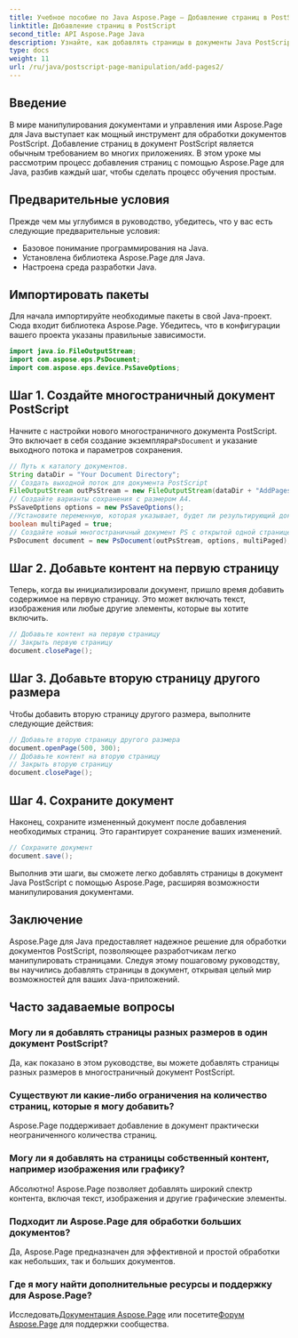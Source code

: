 ```yaml
---
title: Учебное пособие по Java Aspose.Page — Добавление страниц в PostScript
linktitle: Добавление страниц в PostScript
second_title: API Aspose.Page Java
description: Узнайте, как добавлять страницы в документы Java PostScript с помощью Aspose.Page. Следуйте нашему пошаговому руководству для беспрепятственного управления документами.
type: docs
weight: 11
url: /ru/java/postscript-page-manipulation/add-pages2/
---
```

## Введение
В мире манипулирования документами и управления ими Aspose.Page для Java выступает как мощный инструмент для обработки документов PostScript. Добавление страниц в документ PostScript является обычным требованием во многих приложениях. В этом уроке мы рассмотрим процесс добавления страниц с помощью Aspose.Page для Java, разбив каждый шаг, чтобы сделать процесс обучения простым.
## Предварительные условия
Прежде чем мы углубимся в руководство, убедитесь, что у вас есть следующие предварительные условия:
- Базовое понимание программирования на Java.
- Установлена библиотека Aspose.Page для Java.
- Настроена среда разработки Java.
## Импортировать пакеты
Для начала импортируйте необходимые пакеты в свой Java-проект. Сюда входит библиотека Aspose.Page. Убедитесь, что в конфигурации вашего проекта указаны правильные зависимости.
```java
import java.io.FileOutputStream;
import com.aspose.eps.PsDocument;
import com.aspose.eps.device.PsSaveOptions;
```
## Шаг 1. Создайте многостраничный документ PostScript
 Начните с настройки нового многостраничного документа PostScript. Это включает в себя создание экземпляра`PsDocument` и указание выходного потока и параметров сохранения.
```java
// Путь к каталогу документов.
String dataDir = "Your Document Directory";
// Создать выходной поток для документа PostScript
FileOutputStream outPsStream = new FileOutputStream(dataDir + "AddPages2_outPS.ps");
// Создайте варианты сохранения с размером А4.
PsSaveOptions options = new PsSaveOptions();
//Установите переменную, которая указывает, будет ли результирующий документ PostScript многостраничным.
boolean multiPaged = true;
// Создайте новый многостраничный документ PS с открытой одной страницей.
PsDocument document = new PsDocument(outPsStream, options, multiPaged);
```
## Шаг 2. Добавьте контент на первую страницу
Теперь, когда вы инициализировали документ, пришло время добавить содержимое на первую страницу. Это может включать текст, изображения или любые другие элементы, которые вы хотите включить.
```java
// Добавьте контент на первую страницу
// Закрыть первую страницу
document.closePage();
```
## Шаг 3. Добавьте вторую страницу другого размера
Чтобы добавить вторую страницу другого размера, выполните следующие действия:
```java
// Добавьте вторую страницу другого размера
document.openPage(500, 300);
// Добавьте контент на вторую страницу
// Закрыть вторую страницу
document.closePage();
```
## Шаг 4. Сохраните документ
Наконец, сохраните измененный документ после добавления необходимых страниц. Это гарантирует сохранение ваших изменений.
```java
// Сохраните документ
document.save();
```
Выполнив эти шаги, вы сможете легко добавлять страницы в документ Java PostScript с помощью Aspose.Page, расширяя возможности манипулирования документами.
## Заключение
Aspose.Page для Java предоставляет надежное решение для обработки документов PostScript, позволяющее разработчикам легко манипулировать страницами. Следуя этому пошаговому руководству, вы научились добавлять страницы в документ, открывая целый мир возможностей для ваших Java-приложений.
## Часто задаваемые вопросы
### Могу ли я добавлять страницы разных размеров в один документ PostScript?
Да, как показано в этом руководстве, вы можете добавлять страницы разных размеров в многостраничный документ PostScript.
### Существуют ли какие-либо ограничения на количество страниц, которые я могу добавить?
Aspose.Page поддерживает добавление в документ практически неограниченного количества страниц.
### Могу ли я добавлять на страницы собственный контент, например изображения или графику?
Абсолютно! Aspose.Page позволяет добавлять широкий спектр контента, включая текст, изображения и другие графические элементы.
### Подходит ли Aspose.Page для обработки больших документов?
Да, Aspose.Page предназначен для эффективной и простой обработки как небольших, так и больших документов.
### Где я могу найти дополнительные ресурсы и поддержку для Aspose.Page?
 Исследовать[Документация Aspose.Page](https://reference.aspose.com/page/java/) или посетите[Форум Aspose.Page](https://forum.aspose.com/c/page/39) для поддержки сообщества.